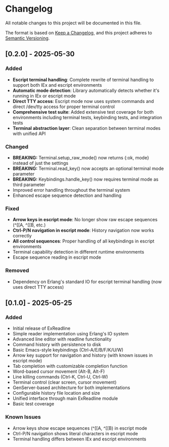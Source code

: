 # Changelog

All notable changes to this project will be documented in this file.

The format is based on [Keep a Changelog](https://keepachangelog.com/en/1.0.0/),
and this project adheres to [Semantic Versioning](https://semver.org/spec/v2.0.0.html).

## [0.2.0] - 2025-05-30

### Added
- **Escript terminal handling**: Complete rewrite of terminal handling to support both IEx and escript environments
- **Automatic mode detection**: Library automatically detects whether it's running in IEx or escript mode
- **Direct TTY access**: Escript mode now uses system commands and direct /dev/tty access for proper terminal control
- **Comprehensive test suite**: Added extensive test coverage for both environments including terminal tests, keybinding tests, and integration tests
- **Terminal abstraction layer**: Clean separation between terminal modes with unified API

### Changed
- **BREAKING:** Terminal.setup_raw_mode() now returns {:ok, mode} instead of just the settings
- **BREAKING:** Terminal.read_key() now accepts an optional terminal mode parameter
- **BREAKING:** Keybindings.handle_key() now requires terminal mode as third parameter
- Improved error handling throughout the terminal system
- Enhanced escape sequence detection and handling

### Fixed
- **Arrow keys in escript mode**: No longer show raw escape sequences (^[[A, ^[[B, etc.)
- **Ctrl-P/N navigation in escript mode**: History navigation now works correctly
- **All control sequences**: Proper handling of all keybindings in escript environments
- Terminal capability detection in different runtime environments
- Escape sequence reading in escript mode

### Removed
- Dependency on Erlang's standard IO for escript terminal handling (now uses direct TTY access)

## [0.1.0] - 2025-05-25

### Added
- Initial release of ExReadline
- Simple reader implementation using Erlang's IO system
- Advanced line editor with readline functionality
- Command history with persistence to disk
- Basic Emacs-style keybindings (Ctrl-A/E/B/F/K/U/W)
- Arrow key support for navigation and history (with known issues in escript mode)
- Tab completion with customizable completion function
- Word-based cursor movement (Alt-B, Alt-F)
- Line killing commands (Ctrl-K, Ctrl-U, Ctrl-W)
- Terminal control (clear screen, cursor movement)
- GenServer-based architecture for both implementations
- Configurable history file location and size
- Unified interface through main ExReadline module
- Basic test coverage

### Known Issues
- Arrow keys show escape sequences (^[[A, ^[[B) in escript mode
- Ctrl-P/N navigation shows literal characters in escript mode
- Terminal handling differs between IEx and escript environments